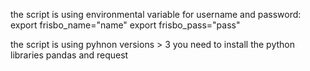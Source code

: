 the script is using environmental variable for username and password:
export frisbo_name="name"
export frisbo_pass="pass"

the script is using pyhnon versions > 3
you need to install the python libraries pandas and request 
